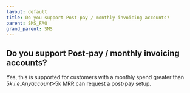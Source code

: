 ```yaml
---
layout: default
title: Do you support Post-pay / monthly invoicing accounts?
parent: SMS_FAQ
grand_parent: SMS
---
```


## Do you support Post-pay / monthly invoicing accounts?

Yes, this is supported for customers with a monthly spend greater than $5k.  i.e. Any account >$5k MRR can request a post-pay setup.
